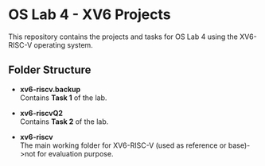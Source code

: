 # OS Lab 4 - XV6 Projects

This repository contains the projects and tasks for OS Lab 4 using the XV6-RISC-V operating system.

## Folder Structure

- **xv6-riscv.backup**  
  Contains **Task 1** of the lab.

- **xv6-riscvQ2**  
  Contains **Task 2** of the lab.

- **xv6-riscv**  
  The main working folder for XV6-RISC-V (used as reference or base)->not for evaluation purpose.




